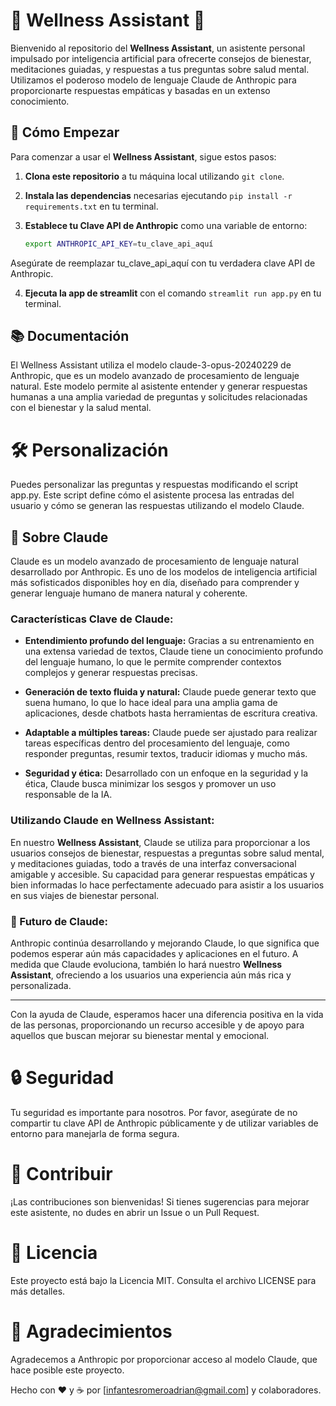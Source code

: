 

# 🧘 Wellness Assistant 🧘

Bienvenido al repositorio del **Wellness Assistant**, un asistente personal impulsado por inteligencia artificial para ofrecerte consejos de bienestar, meditaciones guiadas, y respuestas a tus preguntas sobre salud mental. Utilizamos el poderoso modelo de lenguaje Claude de Anthropic para proporcionarte respuestas empáticas y basadas en un extenso conocimiento.

## 🚀 Cómo Empezar

Para comenzar a usar el **Wellness Assistant**, sigue estos pasos:

1. **Clona este repositorio** a tu máquina local utilizando `git clone`.

2. **Instala las dependencias** necesarias ejecutando `pip install -r requirements.txt` en tu terminal.

3. **Establece tu Clave API de Anthropic** como una variable de entorno:
   ```bash
   export ANTHROPIC_API_KEY=tu_clave_api_aquí
   
Asegúrate de reemplazar tu_clave_api_aquí con tu verdadera clave API de Anthropic.

4. **Ejecuta la app de streamlit** con el comando `streamlit run app.py` en tu terminal.

## 📚 Documentación
El Wellness Assistant utiliza el modelo claude-3-opus-20240229 de Anthropic, que es un modelo avanzado de procesamiento de lenguaje natural. Este modelo permite al asistente entender y generar respuestas humanas a una amplia variedad de preguntas y solicitudes relacionadas con el bienestar y la salud mental.

# 🛠️ Personalización
Puedes personalizar las preguntas y respuestas modificando el script app.py. Este script define cómo el asistente procesa las entradas del usuario y cómo se generan las respuestas utilizando el modelo Claude.

## 🤖 Sobre Claude

Claude es un modelo avanzado de procesamiento de lenguaje natural desarrollado por Anthropic. Es uno de los modelos de inteligencia artificial más sofisticados disponibles hoy en día, diseñado para comprender y generar lenguaje humano de manera natural y coherente.

### Características Clave de Claude:

- **Entendimiento profundo del lenguaje:** Gracias a su entrenamiento en una extensa variedad de textos, Claude tiene un conocimiento profundo del lenguaje humano, lo que le permite comprender contextos complejos y generar respuestas precisas.

- **Generación de texto fluida y natural:** Claude puede generar texto que suena humano, lo que lo hace ideal para una amplia gama de aplicaciones, desde chatbots hasta herramientas de escritura creativa.

- **Adaptable a múltiples tareas:** Claude puede ser ajustado para realizar tareas específicas dentro del procesamiento del lenguaje, como responder preguntas, resumir textos, traducir idiomas y mucho más.

- **Seguridad y ética:** Desarrollado con un enfoque en la seguridad y la ética, Claude busca minimizar los sesgos y promover un uso responsable de la IA.

### Utilizando Claude en Wellness Assistant:

En nuestro **Wellness Assistant**, Claude se utiliza para proporcionar a los usuarios consejos de bienestar, respuestas a preguntas sobre salud mental, y meditaciones guiadas, todo a través de una interfaz conversacional amigable y accesible. Su capacidad para generar respuestas empáticas y bien informadas lo hace perfectamente adecuado para asistir a los usuarios en sus viajes de bienestar personal.

### 🚀 Futuro de Claude:

Anthropic continúa desarrollando y mejorando Claude, lo que significa que podemos esperar aún más capacidades y aplicaciones en el futuro. A medida que Claude evoluciona, también lo hará nuestro **Wellness Assistant**, ofreciendo a los usuarios una experiencia aún más rica y personalizada.

---

Con la ayuda de Claude, esperamos hacer una diferencia positiva en la vida de las personas, proporcionando un recurso accesible y de apoyo para aquellos que buscan mejorar su bienestar mental y emocional.


# 🔒 Seguridad
Tu seguridad es importante para nosotros. Por favor, asegúrate de no compartir tu clave API de Anthropic públicamente y de utilizar variables de entorno para manejarla de forma segura.

# 💬 Contribuir
¡Las contribuciones son bienvenidas! Si tienes sugerencias para mejorar este asistente, no dudes en abrir un Issue o un Pull Request.

# 📝 Licencia
Este proyecto está bajo la Licencia MIT. Consulta el archivo LICENSE para más detalles.

# 🤝 Agradecimientos
Agradecemos a Anthropic por proporcionar acceso al modelo Claude, que hace posible este proyecto.

Hecho con ❤️ y ☕ por [infantesromeroadrian@gmail.com] y colaboradores.